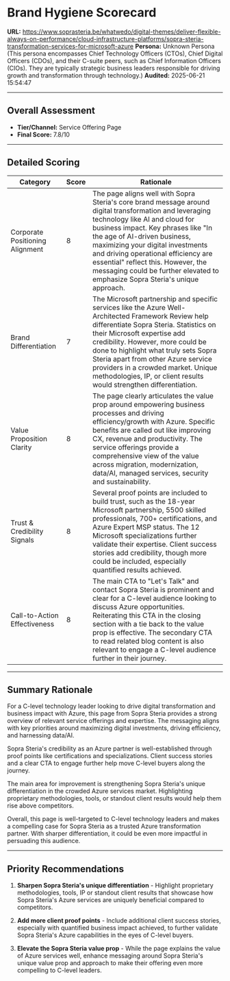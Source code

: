 # Brand Hygiene Scorecard

**URL:** https://www.soprasteria.be/whatwedo/digital-themes/deliver-flexible-always-on-performance/cloud-infrastructure-platforms/sopra-steria-transformation-services-for-microsoft-azure
**Persona:** Unknown Persona (This persona encompasses Chief Technology Officers (CTOs), Chief Digital Officers (CDOs), and their C-suite peers, such as Chief Information Officers (CIOs). They are typically strategic business leaders responsible for driving growth and transformation through technology.)
**Audited:** 2025-06-21 15:54:47

---

## Overall Assessment

- **Tier/Channel:** Service Offering Page 
- **Final Score:** 7.8/10

---

## Detailed Scoring

| Category | Score | Rationale |
| -------- | ----- | --------- |
| Corporate Positioning Alignment | 8 | The page aligns well with Sopra Steria's core brand message around digital transformation and leveraging technology like AI and cloud for business impact. Key phrases like "In the age of AI-driven business, maximizing your digital investments and driving operational efficiency are essential" reflect this. However, the messaging could be further elevated to emphasize Sopra Steria's unique approach. |
| Brand Differentiation | 7 | The Microsoft partnership and specific services like the Azure Well-Architected Framework Review help differentiate Sopra Steria. Statistics on their Microsoft expertise add credibility. However, more could be done to highlight what truly sets Sopra Steria apart from other Azure service providers in a crowded market. Unique methodologies, IP, or client results would strengthen differentiation. |
| Value Proposition Clarity | 8 | The page clearly articulates the value prop around empowering business processes and driving efficiency/growth with Azure. Specific benefits are called out like improving CX, revenue and productivity. The service offerings provide a comprehensive view of the value across migration, modernization, data/AI, managed services, security and sustainability. |
| Trust & Credibility Signals | 8 | Several proof points are included to build trust, such as the 18-year Microsoft partnership, 5500 skilled professionals, 700+ certifications, and Azure Expert MSP status. The 12 Microsoft specializations further validate their expertise. Client success stories add credibility, though more could be included, especially quantified results achieved. |
| Call-to-Action Effectiveness | 8 | The main CTA to "Let's Talk" and contact Sopra Steria is prominent and clear for a C-level audience looking to discuss Azure opportunities. Reiterating this CTA in the closing section with a tie back to the value prop is effective. The secondary CTA to read related blog content is also relevant to engage a C-level audience further in their journey. |

---

## Summary Rationale

For a C-level technology leader looking to drive digital transformation and business impact with Azure, this page from Sopra Steria provides a strong overview of relevant service offerings and expertise. The messaging aligns with key priorities around maximizing digital investments, driving efficiency, and harnessing data/AI. 

Sopra Steria's credibility as an Azure partner is well-established through proof points like certifications and specializations. Client success stories and a clear CTA to engage further help move C-level buyers along the journey.

The main area for improvement is strengthening Sopra Steria's unique differentiation in the crowded Azure services market. Highlighting proprietary methodologies, tools, or standout client results would help them rise above competitors. 

Overall, this page is well-targeted to C-level technology leaders and makes a compelling case for Sopra Steria as a trusted Azure transformation partner. With sharper differentiation, it could be even more impactful in persuading this audience.

---

## Priority Recommendations

1. **Sharpen Sopra Steria's unique differentiation** - Highlight proprietary methodologies, tools, IP or standout client results that showcase how Sopra Steria's Azure services are uniquely beneficial compared to competitors.

2. **Add more client proof points** - Include additional client success stories, especially with quantified business impact achieved, to further validate Sopra Steria's Azure capabilities in the eyes of C-level buyers.

3. **Elevate the Sopra Steria value prop** - While the page explains the value of Azure services well, enhance messaging around Sopra Steria's unique value prop and approach to make their offering even more compelling to C-level leaders.